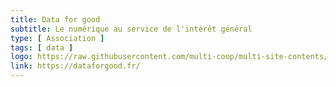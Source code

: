 ```yaml
---
title: Data for good
subtitle: Le numérique au service de l'intérêt général
type: [ Association ]
tags: [ data ]
logo: https://raw.githubusercontent.com/multi-coop/multi-site-contents/maj-edito/texts/network/images/logo-dfg-new2.png
link: https://dataforgood.fr/
---
```


